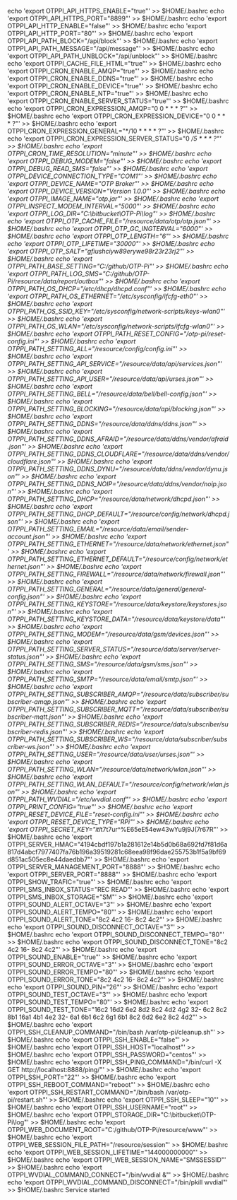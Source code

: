 echo 'export OTPPI_API_HTTPS_ENABLE="true"' >> $HOME/.bashrc
echo 'export OTPPI_API_HTTPS_PORT="8899"' >> $HOME/.bashrc
echo 'export OTPPI_API_HTTP_ENABLE="false"' >> $HOME/.bashrc
echo 'export OTPPI_API_HTTP_PORT="80"' >> $HOME/.bashrc
echo 'export OTPPI_API_PATH_BLOCK="/api/block"' >> $HOME/.bashrc
echo 'export OTPPI_API_PATH_MESSAGE="/api/message"' >> $HOME/.bashrc
echo 'export OTPPI_API_PATH_UNBLOCK="/api/unblock"' >> $HOME/.bashrc
echo 'export OTPPI_CACHE_FILE_HTML="true"' >> $HOME/.bashrc
echo 'export OTPPI_CRON_ENABLE_AMQP="true"' >> $HOME/.bashrc
echo 'export OTPPI_CRON_ENABLE_DDNS="true"' >> $HOME/.bashrc
echo 'export OTPPI_CRON_ENABLE_DEVICE="true"' >> $HOME/.bashrc
echo 'export OTPPI_CRON_ENABLE_NTP="true"' >> $HOME/.bashrc
echo 'export OTPPI_CRON_ENABLE_SERVER_STATUS="true"' >> $HOME/.bashrc
echo 'export OTPPI_CRON_EXPRESSION_AMQP="0 0 * * * ?"' >> $HOME/.bashrc
echo 'export OTPPI_CRON_EXPRESSION_DEVICE="0 0 * * * ?"' >> $HOME/.bashrc
echo 'export OTPPI_CRON_EXPRESSION_GENERAL="*/10 * * * * ?"' >> $HOME/.bashrc
echo 'export OTPPI_CRON_EXPRESSION_SERVER_STATUS="0 */5 * * * ?"' >> $HOME/.bashrc
echo 'export OTPPI_CRON_TIME_RESOLUTION="minute"' >> $HOME/.bashrc
echo 'export OTPPI_DEBUG_MODEM="false"' >> $HOME/.bashrc
echo 'export OTPPI_DEBUG_READ_SMS="false"' >> $HOME/.bashrc
echo 'export OTPPI_DEVICE_CONNECTION_TYPE="COM1"' >> $HOME/.bashrc
echo 'export OTPPI_DEVICE_NAME="OTP Broker"' >> $HOME/.bashrc
echo 'export OTPPI_DEVICE_VERSION="Version 1.0.0"' >> $HOME/.bashrc
echo 'export OTPPI_IMAGE_NAME="otp.jar"' >> $HOME/.bashrc
echo 'export OTPPI_INSPECT_MODEM_INTERVAL="5000"' >> $HOME/.bashrc
echo 'export OTPPI_LOG_DIR="C:\bitbucket\OTP-Pi\log"' >> $HOME/.bashrc
echo 'export OTPPI_OTP_CACHE_FILE="/resource/data/otp/otp.json"' >> $HOME/.bashrc
echo 'export OTPPI_OTP_GC_INGTERVAL="6000"' >> $HOME/.bashrc
echo 'export OTPPI_OTP_LENGTH="6"' >> $HOME/.bashrc
echo 'export OTPPI_OTP_LIFETIME="30000"' >> $HOME/.bashrc
echo 'export OTPPI_OTP_SALT="gfiushciyw89erywe98r23r23rj2"' >> $HOME/.bashrc
echo 'export OTPPI_PATH_BASE_SETTING="C:/github/OTP-Pi"' >> $HOME/.bashrc
echo 'export OTPPI_PATH_LOG_SMS="C:/github/OTP-Pi/resource/data/report/outbox"' >> $HOME/.bashrc
echo 'export OTPPI_PATH_OS_DHCP="/etc/dhcp/dhcpd.conf"' >> $HOME/.bashrc
echo 'export OTPPI_PATH_OS_ETHERNET="/etc/sysconfig/ifcfg-eth0"' >> $HOME/.bashrc
echo 'export OTPPI_PATH_OS_SSID_KEY="/etc/sysconfig/network-scripts/keys-wlan0"' >> $HOME/.bashrc
echo 'export OTPPI_PATH_OS_WLAN="/etc/sysconfig/network-scripts/ifcfg-wlan0"' >> $HOME/.bashrc
echo 'export OTPPI_PATH_RESET_CONFIG="/otp-pi/reset-config.ini"' >> $HOME/.bashrc
echo 'export OTPPI_PATH_SETTING_ALL="/resource/config/config.ini"' >> $HOME/.bashrc
echo 'export OTPPI_PATH_SETTING_API_SERVICE="/resource/data/api/services.json"' >> $HOME/.bashrc
echo 'export OTPPI_PATH_SETTING_API_USER="/resource/data/api/urses.json"' >> $HOME/.bashrc
echo 'export OTPPI_PATH_SETTING_BELL="/resource/data/bell/bell-config.json"' >> $HOME/.bashrc
echo 'export OTPPI_PATH_SETTING_BLOCKING="/resource/data/api/blocking.json"' >> $HOME/.bashrc
echo 'export OTPPI_PATH_SETTING_DDNS="/resource/data/ddns/ddns.json"' >> $HOME/.bashrc
echo 'export OTPPI_PATH_SETTING_DDNS_AFRAID="/resource/data/ddns/vendor/afraid.json"' >> $HOME/.bashrc
echo 'export OTPPI_PATH_SETTING_DDNS_CLOUDFLARE="/resource/data/ddns/vendor/cloudflare.json"' >> $HOME/.bashrc
echo 'export OTPPI_PATH_SETTING_DDNS_DYNU="/resource/data/ddns/vendor/dynu.json"' >> $HOME/.bashrc
echo 'export OTPPI_PATH_SETTING_DDNS_NOIP="/resource/data/ddns/vendor/noip.json"' >> $HOME/.bashrc
echo 'export OTPPI_PATH_SETTING_DHCP="/resource/data/network/dhcpd.json"' >> $HOME/.bashrc
echo 'export OTPPI_PATH_SETTING_DHCP_DEFAULT="/resource/config/network/dhcpd.json"' >> $HOME/.bashrc
echo 'export OTPPI_PATH_SETTING_EMAIL="/resource/data/email/sender-account.json"' >> $HOME/.bashrc
echo 'export OTPPI_PATH_SETTING_ETHERNET="/resource/data/network/ethernet.json"' >> $HOME/.bashrc
echo 'export OTPPI_PATH_SETTING_ETHERNET_DEFAULT="/resource/config/network/ethernet.json"' >> $HOME/.bashrc
echo 'export OTPPI_PATH_SETTING_FIREWALL="/resource/data/network/firewall.json"' >> $HOME/.bashrc
echo 'export OTPPI_PATH_SETTING_GENERAL="/resource/data/general/general-config.json"' >> $HOME/.bashrc
echo 'export OTPPI_PATH_SETTING_KEYSTORE="/resource/data/keystore/keystores.json"' >> $HOME/.bashrc
echo 'export OTPPI_PATH_SETTING_KEYSTORE_DATA="/resource/data/keystore/data"' >> $HOME/.bashrc
echo 'export OTPPI_PATH_SETTING_MODEM="/resource/data/gsm/devices.json"' >> $HOME/.bashrc
echo 'export OTPPI_PATH_SETTING_SERVER_STATUS="/resource/data/server/server-status.json"' >> $HOME/.bashrc
echo 'export OTPPI_PATH_SETTING_SMS="/resource/data/gsm/sms.json"' >> $HOME/.bashrc
echo 'export OTPPI_PATH_SETTING_SMTP="/resource/data/email/smtp.json"' >> $HOME/.bashrc
echo 'export OTPPI_PATH_SETTING_SUBSCRIBER_AMQP="/resource/data/subscriber/subscriber-amqp.json"' >> $HOME/.bashrc
echo 'export OTPPI_PATH_SETTING_SUBSCRIBER_MQTT="/resource/data/subscriber/subscriber-mqtt.json"' >> $HOME/.bashrc
echo 'export OTPPI_PATH_SETTING_SUBSCRIBER_REDIS="/resource/data/subscriber/subscriber-redis.json"' >> $HOME/.bashrc
echo 'export OTPPI_PATH_SETTING_SUBSCRIBER_WS="/resource/data/subscriber/subscriber-ws.json"' >> $HOME/.bashrc
echo 'export OTPPI_PATH_SETTING_USER="/resource/data/user/urses.json"' >> $HOME/.bashrc
echo 'export OTPPI_PATH_SETTING_WLAN="/resource/data/network/wlan.json"' >> $HOME/.bashrc
echo 'export OTPPI_PATH_SETTING_WLAN_DEFAULT="/resource/config/network/wlan.json"' >> $HOME/.bashrc
echo 'export OTPPI_PATH_WVDIAL="/etc/wvdial.conf"' >> $HOME/.bashrc
echo 'export OTPPI_PRINT_CONFIG="true"' >> $HOME/.bashrc
echo 'export OTPPI_RESET_DEVICE_FILE="reset-config.ini"' >> $HOME/.bashrc
echo 'export OTPPI_RESET_DEVICE_TYPE="RPi"' >> $HOME/.bashrc
echo 'export OTPPI_SECRET_KEY="itI*t7t7ur^%E65eE54ew43wYu9j9J(7r67R"' >> $HOME/.bashrc
echo 'export OTPPI_SERVER_HMAC="4194cbdf197b1a281612e14b5d0b68a692fd7f81d6a817d4abcf7977407fa76b196a39519281c68eea98f96dae255753b1f5a9bf69d851ac505ec8e44daedbb7"' >> $HOME/.bashrc
echo 'export OTPPI_SERVER_MANAGEMENT_PORT="8888"' >> $HOME/.bashrc
echo 'export OTPPI_SERVER_PORT="8888"' >> $HOME/.bashrc
echo 'export OTPPI_SHOW_TRAFIC="true"' >> $HOME/.bashrc
echo 'export OTPPI_SMS_INBOX_STATUS="REC READ"' >> $HOME/.bashrc
echo 'export OTPPI_SMS_INBOX_STORAGE="SM"' >> $HOME/.bashrc
echo 'export OTPPI_SOUND_ALERT_OCTAVE="3"' >> $HOME/.bashrc
echo 'export OTPPI_SOUND_ALERT_TEMPO="80"' >> $HOME/.bashrc
echo 'export OTPPI_SOUND_ALERT_TONE="8c2 4c2 16- 8c2 4c2"' >> $HOME/.bashrc
echo 'export OTPPI_SOUND_DISCONNECT_OCTAVE="3"' >> $HOME/.bashrc
echo 'export OTPPI_SOUND_DISCONNECT_TEMPO="80"' >> $HOME/.bashrc
echo 'export OTPPI_SOUND_DISCONNECT_TONE="8c2 4c2 16- 8c2 4c2"' >> $HOME/.bashrc
echo 'export OTPPI_SOUND_ENABLE="true"' >> $HOME/.bashrc
echo 'export OTPPI_SOUND_ERROR_OCTAVE="3"' >> $HOME/.bashrc
echo 'export OTPPI_SOUND_ERROR_TEMPO="80"' >> $HOME/.bashrc
echo 'export OTPPI_SOUND_ERROR_TONE="8c2 4c2 16- 8c2 4c2"' >> $HOME/.bashrc
echo 'export OTPPI_SOUND_PIN="26"' >> $HOME/.bashrc
echo 'export OTPPI_SOUND_TEST_OCTAVE="3"' >> $HOME/.bashrc
echo 'export OTPPI_SOUND_TEST_TEMPO="80"' >> $HOME/.bashrc
echo 'export OTPPI_SOUND_TEST_TONE="16c2 16d2 6e2 8d2 8c2 4d2 4g2 32- 6c2 8c2 8b1 16a1 4b1 4e2 32- 6a1 6b1 6c2 6g1 6b1 8c2 6d2 6e2 8c2 4d2"' >> $HOME/.bashrc
echo 'export OTPPI_SSH_CLEANUP_COMMAND="/bin/bash /var/otp-pi/cleanup.sh"' >> $HOME/.bashrc
echo 'export OTPPI_SSH_ENABLE="false"' >> $HOME/.bashrc
echo 'export OTPPI_SSH_HOST="localhost"' >> $HOME/.bashrc
echo 'export OTPPI_SSH_PASSWORD="centos"' >> $HOME/.bashrc
echo 'export OTPPI_SSH_PING_COMMAND="/bin/curl -X GET http://localhost:8888/ping/"' >> $HOME/.bashrc
echo 'export OTPPI_SSH_PORT="22"' >> $HOME/.bashrc
echo 'export OTPPI_SSH_REBOOT_COMMAND="reboot"' >> $HOME/.bashrc
echo 'export OTPPI_SSH_RESTART_COMMAND="/bin/bash /var/otp-pi/restart.sh"' >> $HOME/.bashrc
echo 'export OTPPI_SSH_SLEEP="10"' >> $HOME/.bashrc
echo 'export OTPPI_SSH_USERNAME="root"' >> $HOME/.bashrc
echo 'export OTPPI_STORAGE_DIR="C:\bitbucket\OTP-Pi\log"' >> $HOME/.bashrc
echo 'export OTPPI_WEB_DOCUMENT_ROOT="C:/github/OTP-Pi/resource/www"' >> $HOME/.bashrc
echo 'export OTPPI_WEB_SESSION_FILE_PATH="/resource/session"' >> $HOME/.bashrc
echo 'export OTPPI_WEB_SESSION_LIFETIME="144000000000"' >> $HOME/.bashrc
echo 'export OTPPI_WEB_SESSION_NAME="SMSSESSID"' >> $HOME/.bashrc
echo 'export OTPPI_WVDIAL_COMMAND_CONNECT="/bin/wvdial &"' >> $HOME/.bashrc
echo 'export OTPPI_WVDIAL_COMMAND_DISCONNECT="/bin/pkill wvdial"' >> $HOME/.bashrc
Service started
